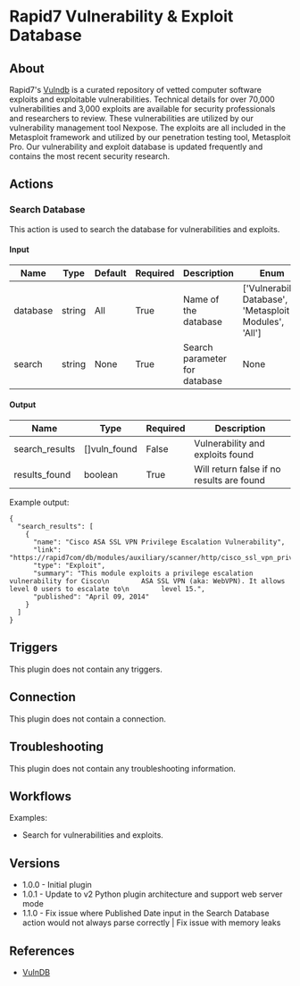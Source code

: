 
# Rapid7 Vulnerability & Exploit Database

## About

Rapid7's [Vulndb](https://www.rapid7.com/db) is a curated repository of vetted computer software exploits and exploitable vulnerabilities. Technical details for over 70,000 vulnerabilities and 3,000 exploits are available for security professionals and researchers to review. These vulnerabilities are utilized by our vulnerability management tool Nexpose. The exploits are all included in the Metasploit framework and utilized by our penetration testing tool, Metasploit Pro. Our vulnerability and exploit database is updated frequently and contains the most recent security research.

## Actions

### Search Database

This action is used to search the database for vulnerabilities and exploits.

#### Input

|Name|Type|Default|Required|Description|Enum|
|----|----|-------|--------|-----------|----|
|database|string|All|True|Name of the database|['Vulnerability Database', 'Metasploit Modules', 'All']|
|search|string|None|True|Search parameter for database|None|

#### Output

|Name|Type|Required|Description|
|----|----|--------|-----------|
|search_results|[]vuln_found|False|Vulnerability and exploits found|
|results_found|boolean|True|Will return false if no results are found|

Example output:

```
{
  "search_results": [
    {
      "name": "Cisco ASA SSL VPN Privilege Escalation Vulnerability",
      "link": "https://rapid7com/db/modules/auxiliary/scanner/http/cisco_ssl_vpn_priv_esc",
      "type": "Exploit",
      "summary": "This module exploits a privilege escalation vulnerability for Cisco\n        ASA SSL VPN (aka: WebVPN). It allows level 0 users to escalate to\n        level 15.",
      "published": "April 09, 2014"
    }
  ]
}

```

## Triggers

This plugin does not contain any triggers.

## Connection

This plugin does not contain a connection.

## Troubleshooting

This plugin does not contain any troubleshooting information.

## Workflows

Examples:

* Search for vulnerabilities and exploits.

## Versions

* 1.0.0 - Initial plugin
* 1.0.1 - Update to v2 Python plugin architecture and support web server mode
* 1.1.0 - Fix issue where Published Date input in the Search Database action would not always parse correctly | Fix issue with memory leaks

## References

* [VulnDB](https://www.rapid7.com/db)
